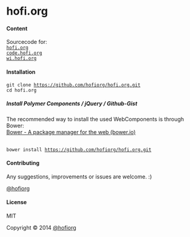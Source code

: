 hofi.org
========

#### Content

Sourcecode for: <br/>
<code>[hofi.org](http://hofi.org)</code><br/>
<code>[code.hofi.org](http://code.hofi.org)</code><br/>
<code>[wi.hofi.org](http://wi.hofi.org)</code><br/>

#### Installation

<code>git clone https://github.com/hofiorg/hofi.org.git</code><br/>
<code>cd hofi.org</code><br/>

##### Install Polymer Components / jQuery / Github-Gist

The recommended way to install the used WebComponents is through Bower:<br/>
[Bower - A package manager for the web (bower.io)](http://www.bower.io/)<br/><br/>

<code>bower install https://github.com/hofiorg/hofi.org.git</code><br/>

#### Contributing
Any suggestions, improvements or issues are welcome. :)

[@hofiorg](https://github.com/hofiorg)

#### License
MIT

Copyright &copy; 2014 [@hofiorg](https://github.com/hofiorg)
